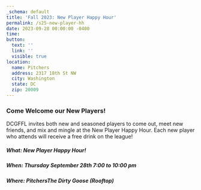 ```yaml
---
_schema: default
title: 'Fall 2023: New Player Happy Hour'
permalink: /s25-new-player-hh
date: 2023-09-28 00:00:00 -0400
time:
button:
  text: ''
  link: ''
  visible: true
location:
  name: Pitchers
  address: 2317 18th St NW
  city: Washington
  state: DC
  zip: 20009
---
```

### **Come Welcome our New Players!**

DCGFFL invites both new and seasoned players to come out, meet new friends, and mix and mingle at the New Player Happy Hour. Each new player who attends will receive a free drink on the league!

##### What: New Player Happy Hour!

##### When: Thursday September 28th 7:00 to 10:00 pm

##### Where: PitchersThe Dirty Goose (Rooftop)